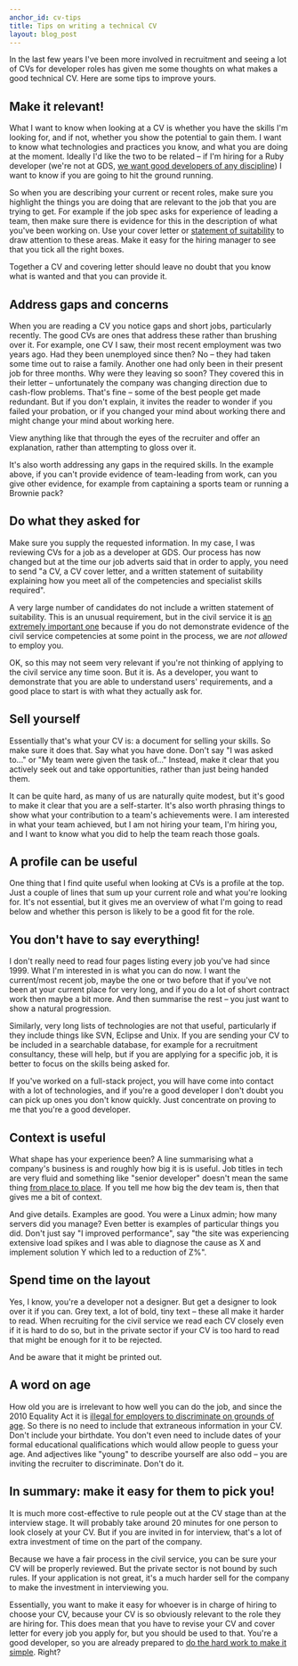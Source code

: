```yaml
---
anchor_id: cv-tips
title: Tips on writing a technical CV
layout: blog_post
---
```


In the last few years I've been more involved in recruitment and seeing a lot of
CVs for developer roles has given me some thoughts on what makes a good
technical CV. Here are some tips to improve yours.

## Make it relevant!

What I want to know when looking at a CV is whether you have the skills I'm
looking for, and if not, whether you show the potential to gain them. I want to
know what technologies and practices you know, and what you are doing at the
moment. Ideally I'd like the two to be related – if I'm hiring for a Ruby
developer (we're not at GDS, [we want good developers of any
discipline](https://gds.blog.gov.uk/jobs/)) I want to know if you are going to
hit the ground running.

So when you are describing your current or recent roles, make sure you highlight
the things you are doing that are relevant to the job that you are trying to get.
For example if the job spec asks for experience of leading a team, then make
sure there is evidence for this in the description of what you've been working
on. Use your cover letter or [statement of
suitability](https://gdstechnology.blog.gov.uk/2013/12/24/applying-for-a-job-at-gds/) to draw attention to these
areas. Make it easy for the hiring manager to see that you tick all the right
boxes.

Together a CV and covering letter should leave no doubt that you know what is
wanted and that you can provide it.

## Address gaps and concerns

When you are reading a CV you notice gaps and short jobs, particularly recently.
The good CVs are ones that address these rather than brushing over it. For
example, one CV I saw, their most recent employment was two years ago. Had they
been unemployed since then? No – they had taken some time out to raise a family.
Another one had only been in their present job for three months. Why were they
leaving so soon? They covered this in their letter – unfortunately the company
was changing direction due to cash-flow problems. That's fine – some of the best
people get made redundant. But if you don't explain, it invites the reader to
wonder if you failed your probation, or if you changed your mind about working
there and might change your mind about working here.

View anything like that through the eyes of the recruiter and offer an
explanation, rather than attempting to gloss over it.

It's also worth addressing any gaps in the required skills. In the example
above, if you can't provide evidence of team-leading from work, can you give
other evidence, for example from captaining a sports team or running a Brownie
pack?

## Do what they asked for

Make sure you supply the requested information. In my case, I was reviewing CVs
for a job as a developer at GDS. Our process has now changed but at the time
our job adverts said that in order to apply, you need to send "a CV, a
CV cover letter, and a written statement of suitability explaining how you meet
all of the competencies and specialist skills required".

A very large number of candidates do not include a written statement of
suitability. This is an unusual requirement, but in the civil service it is [an
extremely important
one](https://gdstechnology.blog.gov.uk/2013/12/24/applying-for-a-job-at-gds/)
because if you do not demonstrate evidence of the civil service competencies at
some point in the process, we are *not allowed* to employ you.

OK, so this may not seem very relevant if you're not thinking of applying to the
civil service any time soon. But it is. As a developer, you want to demonstrate
that you are able to understand users' requirements, and a good place to start
is with what they actually ask for.

## Sell yourself

Essentially that's what your CV is: a document for selling your skills. So make
sure it does that. Say what you have done. Don't say "I was asked to..." or "My
team were given the task of..." Instead, make it clear that you actively seek
out and take opportunities, rather than just being handed them.

It can be quite hard, as many of us are naturally quite modest, but it's good to
make it clear that you are a self-starter. It's also worth phrasing things to
show what your contribution to a team's achievements were. I am interested in
what your team achieved, but I am not hiring your team, I'm hiring you, and I
want to know what you did to help the team reach those goals.

## A profile can be useful

One thing that I find quite useful when looking at CVs is a profile at the top.
Just a couple of lines that sum up your current role and what you're looking for.
It's not essential, but it gives me an overview of what I'm going to read below
and whether this person is likely to be a good fit for the role.

## You don't have to say everything!

I don't really need to read four pages listing every job you've had since 1999. What
I'm interested in is what you can do now. I want the current/most recent job,
maybe the one or two before that if you've not been at your current place for
very long, and if you do a lot of short contract work then
maybe a bit more. And then summarise the rest – you just want to show a natural progression.

Similarly, very long lists of technologies are not that useful, particularly if
they include things like SVN, Eclipse and Unix. If you are sending your CV to be
included in a searchable database, for example for a recruitment consultancy,
these will help, but if you are applying for a specific job, it is better to
focus on the skills being asked for.

If you've worked on a full-stack project, you will have come into contact with a
lot of technologies, and if you're a good developer I don't doubt you can pick
up ones you don't know quickly. Just concentrate on proving to me that you're a
good developer.

## Context is useful

What shape has your experience been? A line summarising what a company's
business is and roughly how big it is is useful. Job titles in tech are very
fluid and something like "senior developer" doesn't mean the same thing [from
place to
place](http://www.theguardian.com/info/developer-blog/2014/aug/28/what-does-it-mean-to-be-a-senior-developer).
If you tell me how big the dev team is, then that gives me a bit of context.

And give details. Examples are good. You were a Linux admin; how many servers did
you manage? Even better is examples of particular things you did. Don't just say
"I improved performance", say "the site was experiencing extensive load
spikes and I was able to diagnose the cause as X and implement solution Y which
led to a reduction of Z%".

## Spend time on the layout

Yes, I know, you're a developer not a designer. But get a designer to look over
it if you can. Grey text, a lot of bold, tiny text – these all make it harder to
read. When recruiting for the civil service we read each CV closely even if it
is hard to do so, but in the private sector if your CV is too hard to read that
might be enough for it to be rejected.

And be aware that it might be printed out.

## A word on age

How old you are is irrelevant to how well you can do the job, and since the 2010
Equality Act it is [illegal for employers to discriminate on grounds of
age](http://www.acas.org.uk/index.aspx?articleid=1841).
So there is no need to include that extraneous information in your CV. Don't
include your birthdate. You don't even need to include dates of your formal
educational qualifications which would allow people to guess your age. And
adjectives like "young" to describe yourself are also odd – you are inviting
the recruiter to discriminate. Don't do it.

## In summary: make it easy for them to pick you!

It is much more cost-effective to rule people out at the CV stage than at the
interview stage. It will probably take around 20 minutes for one person to look
closely at your CV. But if you are invited in for interview, that's a lot of
extra investment of time on the part of the company.

Because we have a fair process in the civil service, you can be sure your CV
will be properly reviewed. But the private sector is not bound by such rules. If
your application is not great, it's a much harder sell for the company to make
the investment in interviewing you.

Essentially, you want to make it easy for whoever is in charge of hiring to
choose your CV, because your CV is so obviously relevant to the role they are
hiring for. This does mean that you have to revise your CV and cover letter for
every job you apply for, but you should be used to that. You're a good
developer, so you are already prepared to [do the hard work to make it
simple](https://www.gov.uk/design-principles#fourth). Right?
